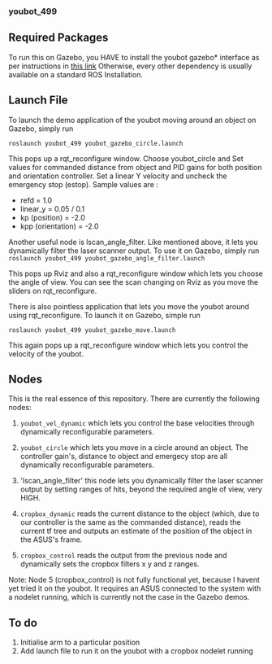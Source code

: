 ### youbot_499 

Required Packages
------------------------
To run this on Gazebo, you HAVE to install the youbot gazebo* interface as per instructions in [this link](http://www.youbot-store.com/wiki/index.php?title=Gazebo_simulation&hmswSSOID=10b4d7be36c130126e02a9c81ce579a7f71c954f)
Otherwise, every other dependency is usually available on a standard ROS Installation.

Launch File 
------------------------
To launch the demo application of the youbot moving around an object on Gazebo, simply run

`roslaunch youbot_499 youbot_gazebo_circle.launch`

This pops up a rqt_reconfigure window. Choose youbot_circle and Set values for commanded distance from object and PID gains for both position and orientation controller. Set a linear Y velocity and uncheck the emergency stop (estop). Sample values are :
* refd = 1.0
* linear_y = 0.05 / 0.1
* kp (position) = -2.0
* kpp (orientation) = -2.0

Another useful node is lscan_angle_filter. Like mentioned above, it lets you dynamically filter the laser scanner output. To use it on Gazebo, simply run
`roslaunch youbot_499 youbot_gazebo_angle_filter.launch`

This pops up Rviz and also a rqt_reconfigure window which lets you choose the angle of view. You can see the scan changing on Rviz as you move the sliders on rqt_reconfigure.



There is also pointless application that lets you move the youbot around using rqt_reconfigure. To launch it on Gazebo, simple run

`roslaunch youbot_499 youbot_gazebo_move.launch`

This again pops up a rqt_reconfigure window which lets you control the velocity of the youbot.

Nodes
------------------------
This is the real essence of this repository. There are currently the following nodes:


1. `youbot_vel_dynamic` which lets you control the base velocities through dynamically reconfigurable parameters.

2. `youbot_circle` which lets you move in a circle around an object. The controller gain's, distance to object and emergecy stop are all dynamically reconfigurable parameters.

3. 'lscan_angle_filter' this node lets you dynamically filter the laser scanner output by setting ranges of hits, beyond the required angle of view, very HIGH.

4. `cropbox_dynamic` reads the current distance to the object (which, due to our controller is the same as the commanded distance), reads the current tf tree and outputs an estimate of the position of the object in the ASUS's frame.

5. `cropbox_control` reads the output from the previous node and dynamically sets the cropbox filters x y and z ranges.

Note: Node 5 (cropbox_control) is not fully functional yet, because I havent yet tried it on the youbot. It requires an ASUS connected to the system with a nodelet running, which is currently not the case in the Gazebo demos.


To do
-----------------------
1. Initialise arm to a particular position
2. Add launch file to run it on the youbot with a cropbox nodelet running


